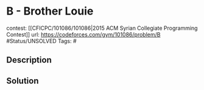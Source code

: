 # B - Brother Louie

contest: [[CFICPC/101086/101086|2015 ACM Syrian Collegiate Programming Contest]]
url: https://codeforces.com/gym/101086/problem/B
#Status/UNSOLVED
Tags: #

## Description

## Solution

